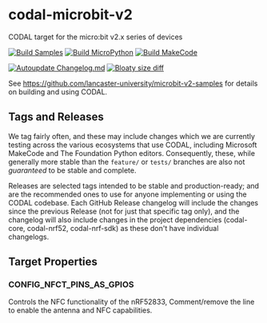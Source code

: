 # codal-microbit-v2
CODAL target for the micro:bit v2.x series of devices

[![Build Samples](https://github.com/lancaster-university/codal-microbit-v2/actions/workflows/build.yml/badge.svg)](https://github.com/lancaster-university/codal-microbit-v2/actions/workflows/build.yml) [![Build MicroPython](https://github.com/lancaster-university/codal-microbit-v2/actions/workflows/micropython.yml/badge.svg)](https://github.com/lancaster-university/codal-microbit-v2/actions/workflows/micropython.yml) [![Build MakeCode](https://github.com/lancaster-university/codal-microbit-v2/actions/workflows/makecode.yml/badge.svg)](https://github.com/lancaster-university/codal-microbit-v2/actions/workflows/makecode.yml)

[![Autoupdate Changelog.md](https://github.com/lancaster-university/codal-microbit-v2/actions/workflows/update-changelog.yml/badge.svg)](https://github.com/lancaster-university/codal-microbit-v2/actions/workflows/update-changelog.yml) [![Bloaty size diff](https://github.com/lancaster-university/codal-microbit-v2/actions/workflows/size-diff.yml/badge.svg)](https://github.com/lancaster-university/codal-microbit-v2/actions/workflows/size-diff.yml)

See https://github.com/lancaster-university/microbit-v2-samples for details on building and using CODAL.

## Tags and Releases
We tag fairly often, and these may include changes which we are currently testing across the various ecosystems that use CODAL, including Microsoft MakeCode and The Foundation Python editors.
Consequently, these, while generally more stable than the `feature/` or `tests/` branches are also not _guaranteed_ to be stable and complete.

Releases are selected tags intended to be stable and production-ready; and are the recommended ones to use for anyone implementing or using the CODAL codebase.
Each GitHub Release changelog will include the changes since the previous Release (not for just that specific tag only), and the changelog will also include changes in the project dependencies (codal-core, codal-nrf52, codal-nrf-sdk) as these don't have individual changelogs.

## Target Properties
### CONFIG_NFCT_PINS_AS_GPIOS
Controls the NFC functionality of the nRF52833, Comment/remove the line to enable the antenna and NFC capabilities.